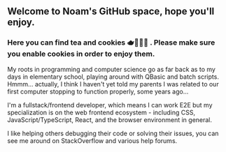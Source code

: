 ## Welcome to Noam's GitHub space, hope you'll enjoy.
### Here you can find tea and cookies 🫖🍪🍪🍪 . Please make sure you enable cookies in order to enjoy them.

My roots in programming and computer science go as far back as to my days in elementary school, playing around with QBasic and batch scripts. Hmmm... actually, I think I haven't yet told my parents I was related to our first computer stopping to function properly, some years ago...

I'm a fullstack/frontend developer, which means I can work E2E but my specialization is on the web frontend ecosystem - including CSS, JavaScript/TypeScript, React, and the browser environment in general.

I like helping others debugging their code or solving their issues, you can see me around on StackOverflow and various help forums.

